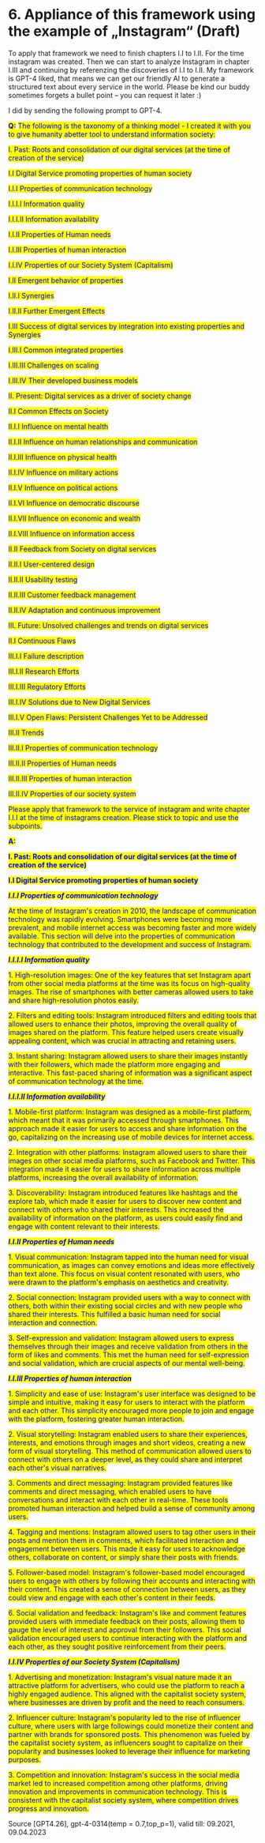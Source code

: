 # 6. Appliance of this framework using the example of „Instagram“ (Draft)

To apply that framework we need to finish chapters I.I to I.II. For the time instagram was created. Then we can start to analyze Instagram in chapter I.III and continuing by referenzing the discoveries of I.I to I.II. My framework is GPT-4 liked, that means we can get our friendly AI to generate a structured text about every service in the world. Please be kind our buddy sometimes forgets a bullet point – you can request it later :)

I did by sending the following prompt to GPT-4.

<mark style="color:blue;">**Q:**</mark> <mark style="color:blue;"></mark><mark style="color:blue;">The following is the taxonomy of a thinking model - I created it with you to give humanity abetter tool to understand information society:</mark>

<mark style="color:blue;">I. Past: Roots and consolidation of our digital services (at the time of creation of the service)</mark>

<mark style="color:blue;">I.I Digital Service promoting properties of human society</mark>

<mark style="color:blue;">I.I.I Properties of communication technology</mark>

<mark style="color:blue;">I.I.I.I Information quality</mark>

<mark style="color:blue;">I.I.I.II Information availability</mark>

<mark style="color:blue;">I.I.II Properties of Human needs</mark>

<mark style="color:blue;">I.I.III Properties of human interaction</mark>

<mark style="color:blue;">I.I.IV Properties of our Society System (Capitalism)</mark>

<mark style="color:blue;">I.II Emergent behavior of properties</mark>

<mark style="color:blue;">I.II.I Synergies</mark>

<mark style="color:blue;">I.II.II Further Emergent Effects</mark>

<mark style="color:blue;">I.III Success of digital services by integration into existing properties and Synergies</mark>

<mark style="color:blue;">I.III.I Common integrated properties</mark>

<mark style="color:blue;">I.III.III Challenges on scaling</mark>

<mark style="color:blue;">I.III.IV Their developed business models</mark>

<mark style="color:blue;">II. Present: Digital services as a driver of society change</mark>

<mark style="color:blue;">II.I Common Effects on Society</mark>

<mark style="color:blue;">II.I.I Influence on mental health</mark>

<mark style="color:blue;">II.I.II Influence on human relationships and communication</mark>

<mark style="color:blue;">II.I.III Influence on physical health</mark>

<mark style="color:blue;">II.I.IV Influence on military actions</mark>

<mark style="color:blue;">II.I.V Influence on political actions</mark>

<mark style="color:blue;">II.I.VI Influence on democratic discourse</mark>

<mark style="color:blue;">II.I.VII Influence on economic and wealth</mark>

<mark style="color:blue;">II.I.VIII Influence on information access</mark>

<mark style="color:blue;">II.II Feedback from Society on digital services</mark>

<mark style="color:blue;">II.II.I User-centered design</mark>

<mark style="color:blue;">II.II.II Usability testing</mark>

<mark style="color:blue;">II.II.III Customer feedback management</mark>

<mark style="color:blue;">II.II.IV Adaptation and continuous improvement</mark>

<mark style="color:blue;">III. Future: Unsolved challenges and trends on digital services</mark>

<mark style="color:blue;">II.I Continuous Flaws</mark>

<mark style="color:blue;">III.I.I Failure description</mark>

<mark style="color:blue;">III.I.II Research Efforts</mark>

<mark style="color:blue;">III.I.III Regulatory Efforts</mark>

<mark style="color:blue;">III.I.IV Solutions due to New Digital Services</mark>

<mark style="color:blue;">III.I.V Open Flaws: Persistent Challenges Yet to be Addressed</mark>

<mark style="color:blue;">III.II Trends</mark>

<mark style="color:blue;">III.II.I Properties of communication technology</mark>

<mark style="color:blue;">III.II.II Properties of Human needs</mark>

<mark style="color:blue;">III.II.III Properties of human interaction</mark>

<mark style="color:blue;">III.II.IV Properties of our society system</mark>

<mark style="color:blue;">Please apply that framework to the service of instagram and write chapter I.I.I at the time of instagrams creation. Please stick to topic and use the subpoints.</mark>



<mark style="color:blue;">**A:**</mark>

<mark style="color:blue;">**I. Past: Roots and consolidation of our digital services (at the time of creation of the service)**</mark>

<mark style="color:blue;">**I.I Digital Service promoting properties of human society**</mark>

_<mark style="color:blue;">**I.I.I Properties of communication technology**</mark>_

<mark style="color:blue;">At the time of Instagram's creation in 2010, the landscape of communication technology was rapidly evolving. Smartphones were becoming more prevalent, and mobile internet access was becoming faster and more widely available. This section will delve into the properties of communication technology that contributed to the development and success of Instagram.</mark>

_<mark style="color:blue;">**I.I.I.I Information quality**</mark>_

<mark style="color:blue;">1. High-resolution images: One of the key features that set Instagram apart from other social media platforms at the time was its focus on high-quality images. The rise of smartphones with better cameras allowed users to take and share high-resolution photos easily.</mark>

<mark style="color:blue;">2. Filters and editing tools: Instagram introduced filters and editing tools that allowed users to enhance their photos, improving the overall quality of images shared on the platform. This feature helped users create visually appealing content, which was crucial in attracting and retaining users.</mark>

<mark style="color:blue;">3. Instant sharing: Instagram allowed users to share their images instantly with their followers, which made the platform more engaging and interactive. This fast-paced sharing of information was a significant aspect of communication technology at the time.</mark>

_<mark style="color:blue;">**I.I.I.II Information availability**</mark>_

<mark style="color:blue;">1. Mobile-first platform: Instagram was designed as a mobile-first platform, which meant that it was primarily accessed through smartphones. This approach made it easier for users to access and share information on the go, capitalizing on the increasing use of mobile devices for internet access.</mark>

<mark style="color:blue;">2. Integration with other platforms: Instagram allowed users to share their images on other social media platforms, such as Facebook and Twitter. This integration made it easier for users to share information across multiple platforms, increasing the overall availability of information.</mark>

<mark style="color:blue;">3. Discoverability: Instagram introduced features like hashtags and the explore tab, which made it easier for users to discover new content and connect with others who shared their interests. This increased the availability of information on the platform, as users could easily find and engage with content relevant to their interests.</mark>

_<mark style="color:blue;">**I.I.II Properties of Human needs**</mark>_

<mark style="color:blue;">1. Visual communication: Instagram tapped into the human need for visual communication, as images can convey emotions and ideas more effectively than text alone. This focus on visual content resonated with users, who were drawn to the platform's emphasis on aesthetics and creativity.</mark>

<mark style="color:blue;">2. Social connection: Instagram provided users with a way to connect with others, both within their existing social circles and with new people who shared their interests. This fulfilled a basic human need for social interaction and connection.</mark>

<mark style="color:blue;">3. Self-expression and validation: Instagram allowed users to express themselves through their images and receive validation from others in the form of likes and comments. This met the human need for self-expression and social validation, which are crucial aspects of our mental well-being.</mark>

_<mark style="color:blue;">**I.I.III Properties of human interaction**</mark>_

<mark style="color:blue;">1. Simplicity and ease of use: Instagram's user interface was designed to be simple and intuitive, making it easy for users to interact with the platform and each other. This simplicity encouraged more people to join and engage with the platform, fostering greater human interaction.</mark>

<mark style="color:blue;">2. Visual storytelling: Instagram enabled users to share their experiences, interests, and emotions through images and short videos, creating a new form of visual storytelling. This method of communication allowed users to connect with others on a deeper level, as they could share and interpret each other's visual narratives.</mark>

<mark style="color:blue;">3. Comments and direct messaging: Instagram provided features like comments and direct messaging, which enabled users to have conversations and interact with each other in real-time. These tools promoted human interaction and helped build a sense of community among users.</mark>

<mark style="color:blue;">4. Tagging and mentions: Instagram allowed users to tag other users in their posts and mention them in comments, which facilitated interaction and engagement between users. This made it easy for users to acknowledge others, collaborate on content, or simply share their posts with friends.</mark>

<mark style="color:blue;">5. Follower-based model: Instagram's follower-based model encouraged users to engage with others by following their accounts and interacting with their content. This created a sense of connection between users, as they could view and engage with each other's content in their feeds.</mark>

<mark style="color:blue;">6. Social validation and feedback: Instagram's like and comment features provided users with immediate feedback on their posts, allowing them to gauge the level of interest and approval from their followers. This social validation encouraged users to continue interacting with the platform and each other, as they sought positive reinforcement from their peers.</mark>

_<mark style="color:blue;">**I.I.IV Properties of our Society System (Capitalism)**</mark>_

<mark style="color:blue;">1. Advertising and monetization: Instagram's visual nature made it an attractive platform for advertisers, who could use the platform to reach a highly engaged audience. This aligned with the capitalist society system, where businesses are driven by profit and the need to reach consumers.</mark>

<mark style="color:blue;">2. Influencer culture: Instagram's popularity led to the rise of influencer culture, where users with large followings could monetize their content and partner with brands for sponsored posts. This phenomenon was fueled by the capitalist society system, as influencers sought to capitalize on their popularity and businesses looked to leverage their influence for marketing purposes.</mark>

<mark style="color:blue;">3. Competition and innovation: Instagram's success in the social media market led to increased competition among other platforms, driving innovation and improvements in communication technology. This is consistent with the capitalist society system, where competition drives progress and innovation.</mark>

Source \[GPT4.26], gpt-4-0314(temp = 0.7,top\_p=1), valid till: 09.2021, 09.04.2023

